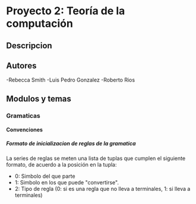 # Proyecto 2: Teoría de la computación

## Descripcion

## Autores
-Rebecca Smith
-Luis Pedro Gonzalez
-Roberto Rios
## Modulos y temas

### Gramaticas

#### Convenciones
##### Formato de inicializacion de reglas de la gramatica

La series de reglas se meten una lista de tuplas que cumplen el siguiente formato, de acuerdo a la posición en la tupla: 
- 0: Simbolo del que parte
- 1: Simbolo en los que puede "convertirse". 
- 2: Tipo de regla (0: si es una regla que no lleva a terminales, 1: si lleva a terminales)
